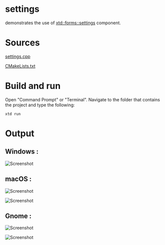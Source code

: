 # settings

demonstrates the use of [xtd::forms::settings](../../../src/xtd_forms/include/xtd/forms/settings.hpp) component.

# Sources

[settings.cpp](settings.cpp)

[CMakeLists.txt](CMakeLists.txt)

# Build and run

Open "Command Prompt" or "Terminal". Navigate to the folder that contains the project and type the following:

```shell
xtd run
```

# Output

## Windows :

![Screenshot](../../../docs/pictures/examples/settings_w.png)

## macOS :

![Screenshot](../../../docs/pictures/examples/settings_m.png)

![Screenshot](../../../docs/pictures/examples/settings_md.png)

## Gnome :

![Screenshot](../../../docs/pictures/examples/settings_g.png)

![Screenshot](../../../docs/pictures/examples/settings_gd.png)
